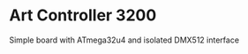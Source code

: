Art Controller 3200
===================

Simple board with ATmega32u4 and isolated DMX512 interface

